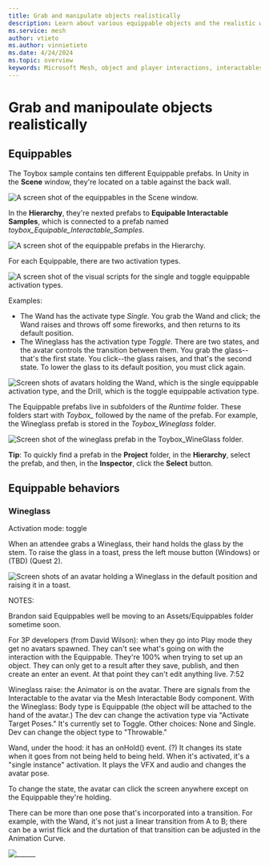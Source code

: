 ```yaml
---
title: Grab and manipulate objects realistically
description: Learn about various equippable objects and the realistic ways they can be grabbed and manipulated.
ms.service: mesh
author: vtieto
ms.author: vinnietieto
ms.date: 4/24/2024
ms.topic: overview
keywords: Microsoft Mesh, object and player interactions, interactables, manipulables, equippables, throwables, avatars, anchors, tethers, triggers, trigger volumes, grab, hold, throw, attach, Mesh emulator, emulator, Mesh Emulation Mode
---
```


# Grab and manipoulate objects realistically

## Equippables

The Toybox sample contains ten different Equippable prefabs. In Unity in the **Scene** window, they're located on a table against the back wall.

![A screen shot of the equippables in the Scene window.](../../../media/enhance-your-environment/equips-in-detail/004-equips-in-building.png)

In the **Hierarchy**, they're nexted prefabs to **Equipable Interactable Samples**, which is connected to a prefab named *toybox_Equipable_Interactable_Samples*.

![A screen shot of the equippable prefabs in the Hierarchy.](../../../media/enhance-your-environment/equips-in-detail/001-equips-in-the-hierarchy.png)

For each Equippable, there are two activation types.

![A screen shot of the visual scripts for the single and toggle equippable activation types.](../../../media/enhance-your-environment/equips-in-detail/002-activation-type-scripts.png)

Examples:

- The Wand has the activate type *Single*.  You grab the Wand and click; the Wand raises and throws off some fireworks, and then returns to its default position.
- The Wineglass has the activation type *Toggle*. There are two states, and the avatar controls the transition between them. You grab the glass--that's the first state. You click--the glass raises, and that's the second state. To lower the glass to its default position, you must click again.

![Screen shots of avatars holding the Wand, which is the single equippable activation type, and the Drill, which is the toggle equippable activation type.](../../../media/enhance-your-environment/equips-in-detail/003-activation-type-examples.png)

The Equippable prefabs live in subfolders of the *Runtime* folder. These folders start with *Toybox_* followed by the name of the prefab. For example, the Wineglass prefab is stored in the *Toybox_Wineglass* folder.

![Screen shot of the wineglass prefab in the Toybox_WineGlass folder.](../../../media/enhance-your-environment/equips-in-detail/005-wineglass-location-in-folder.png)

**Tip**: To quickly find a prefab in the **Project** folder, in the **Hierarchy**, select the prefab, and then, in the **Inspector**, click the **Select** button.

## Equippable behaviors

### Wineglass

Activation mode: toggle

When an attendee grabs a Wineglass, their hand holds the glass by the stem. To raise the glass in a toast, press the left mouse button (Windows) or (TBD) (Quest 2).

![Screen shots of an avatar holding a Wineglass in the default position and raising it in a toast.](../../../media/enhance-your-environment/equips-in-detail/006-wineglass-toast.png)






NOTES:

Brandon said Equippables well be moving to an Assets/Equippables folder sometime soon.

For 3P developers (from David Wilson): when they go into Play mode they get no avatars spawned. They can't see what's going on with the interaction with the Equippable. They're 100% when trying to set up an object. They can only get to a result after they save, publish, and then create an enter an event. At that point they can't edit anything live. 7:52

Wineglass raise: the Animator is on the avatar. There are signals from the Interactable to the avatar via the Mesh Interactable Body component. With the Wineglass: 
Body type is Equippable (the object will be attached to the hand of the avatar.)
The dev can change the activation type via "Activate Target Poses." It's currently set to Toggle. Other choices: None and Single.
Dev can change the object type to "Throwable."

Wand, under the hood: it has an onHold() event. (?) It changes its state when it goes from not being held to being held. When it's activated, it's a "single instance" activation. It plays the VFX and audio and changes the avatar pose. 

To change the state, the avatar can click the screen anywhere except on the Equippable they're holding. 

There can be more than one pose that's incorporated into a transition. For example, with the Wand, it's not just a linear transition from A to B; there can be a wrist flick and the durtation of that transition can be adjusted in the Animation Curve.

![______](../../../media/enhance-your-environment/equips-in-detail/007-animation-curve.png)

